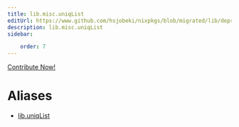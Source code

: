 ```yaml
---
title: lib.misc.uniqList
editUrl: https://www.github.com/hsjobeki/nixpkgs/blob/migrated/lib/deprecated.nix#L91C14
description: lib.misc.uniqList
sidebar:

    order: 7
---
```


<a href="https://www.github.com/hsjobeki/nixpkgs/blob/migrated/lib/deprecated.nix#L91C14">Contribute Now!</a>


# Aliases

- [lib.uniqList](/nix-doc-comments/reference/lib/lib-uniqlist)


